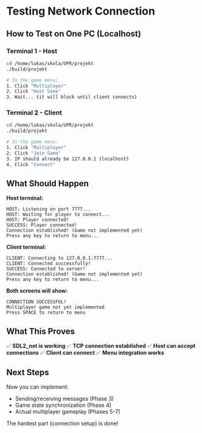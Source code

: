 # Testing Network Connection

## How to Test on One PC (Localhost)

### Terminal 1 - Host
```bash
cd /home/lukas/skola/UPR/projekt
./build/projekt

# In the game menu:
1. Click "Multiplayer"
2. Click "Host Game"
3. Wait... (it will block until client connects)
```

### Terminal 2 - Client
```bash
cd /home/lukas/skola/UPR/projekt
./build/projekt

# In the game menu:
1. Click "Multiplayer"
2. Click "Join Game"
3. IP should already be 127.0.0.1 (localhost)
4. Click "Connect"
```

## What Should Happen

**Host terminal:**
```
HOST: Listening on port 7777...
HOST: Waiting for player to connect...
HOST: Player connected!
SUCCESS: Player connected!
Connection established! (Game not implemented yet)
Press any key to return to menu...
```

**Client terminal:**
```
CLIENT: Connecting to 127.0.0.1:7777...
CLIENT: Connected successfully!
SUCCESS: Connected to server!
Connection established! (Game not implemented yet)
Press any key to return to menu...
```

**Both screens will show:**
```
CONNECTION SUCCESSFUL!
Multiplayer game not yet implemented
Press SPACE to return to menu
```

## What This Proves

✅ **SDL2_net is working**
✅ **TCP connection established**
✅ **Host can accept connections**
✅ **Client can connect**
✅ **Menu integration works**

## Next Steps

Now you can implement:
- Sending/receiving messages (Phase 3)
- Game state synchronization (Phase 4)
- Actual multiplayer gameplay (Phases 5-7)

The hardest part (connection setup) is done!
